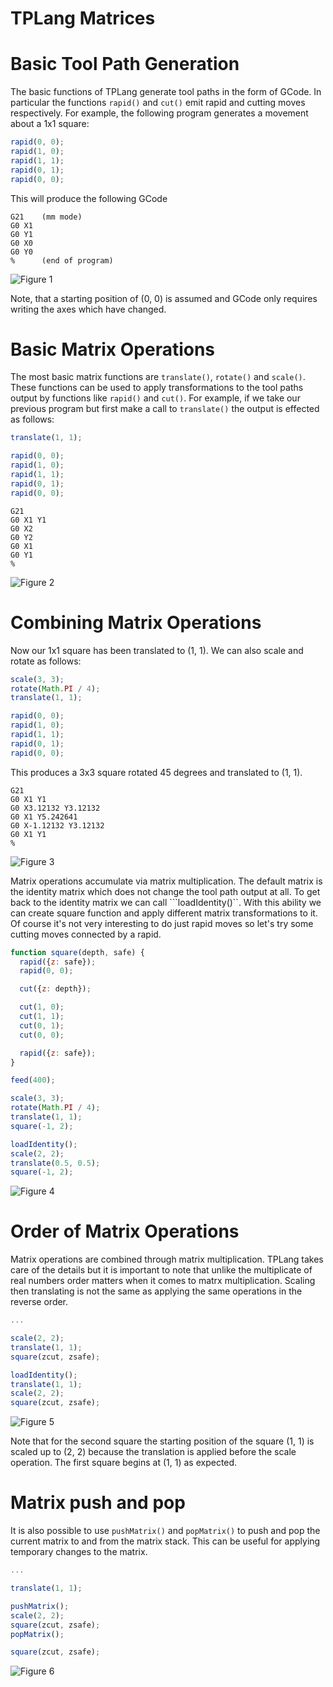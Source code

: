 TPLang Matrices
===============

# Basic Tool Path Generation
The basic functions of TPLang generate tool paths in the form of GCode.  In
particular the functions ```rapid()``` and ```cut()``` emit rapid and cutting
moves respectively.  For example, the following program generates a movement
about a 1x1 square:

```javascript
rapid(0, 0);
rapid(1, 0);
rapid(1, 1);
rapid(0, 1);
rapid(0, 0);
```

This will produce the following GCode

```
G21    (mm mode)
G0 X1
G0 Y1
G0 X0
G0 Y0
%      (end of program)
```
![Figure 1](figures/figure1.png)

Note, that a starting position of (0, 0) is assumed and GCode only requires
writing the axes which have changed.

# Basic Matrix Operations
The most basic matrix functions are ```translate()```, ```rotate()``` and
```scale()```.  These functions can be used to apply transformations to the
tool paths output by functions like ```rapid()``` and ```cut()```.  For example,
if we take our previous program but first make a call to ```translate()```
the output is effected as follows:

```javascript
translate(1, 1);

rapid(0, 0);
rapid(1, 0);
rapid(1, 1);
rapid(0, 1);
rapid(0, 0);
```

```
G21
G0 X1 Y1
G0 X2
G0 Y2
G0 X1
G0 Y1
%
```
![Figure 2](figures/figure2.png)


# Combining Matrix Operations
Now our 1x1 square has been translated to (1, 1).  We can also scale and rotate
as follows:

```javascript
scale(3, 3);
rotate(Math.PI / 4);
translate(1, 1);

rapid(0, 0);
rapid(1, 0);
rapid(1, 1);
rapid(0, 1);
rapid(0, 0);
```

This produces a 3x3 square rotated 45 degrees and translated to (1, 1).

```
G21
G0 X1 Y1
G0 X3.12132 Y3.12132
G0 X1 Y5.242641
G0 X-1.12132 Y3.12132
G0 X1 Y1
%
```
![Figure 3](figures/figure3.png)

Matrix operations accumulate via matrix multiplication.  The default matrix is
the identity matrix which does not change the tool path output at all.  To get
back to the identity matrix we can call ```loadIdentity()``.  With this ability
we can create square function and apply different matrix transformations to it.
Of course it's not very interesting to do just rapid moves so let's try some
cutting moves connected by a rapid.

```javascript
function square(depth, safe) {
  rapid({z: safe});
  rapid(0, 0);

  cut({z: depth});

  cut(1, 0);
  cut(1, 1);
  cut(0, 1);
  cut(0, 0);

  rapid({z: safe});
}

feed(400);

scale(3, 3);
rotate(Math.PI / 4);
translate(1, 1);
square(-1, 2);

loadIdentity();
scale(2, 2);
translate(0.5, 0.5);
square(-1, 2);
```

![Figure 4](figures/figure4.png)


# Order of Matrix Operations
Matrix operations are combined through matrix multiplication.  TPLang takes
care of the details but it is important to note that unlike the multiplicate of
real numbers order matters when it comes to matrx multiplication.  Scaling then
translating is not the same as applying the same operations in the reverse
order.

```javascript
...

scale(2, 2);
translate(1, 1);
square(zcut, zsafe);

loadIdentity();
translate(1, 1);
scale(2, 2);
square(zcut, zsafe);

```

![Figure 5](figures/figure5.png)

Note that for the second square the starting position of the square (1, 1)
is scaled up to (2, 2) because the translation is applied before the scale
operation.  The first square begins at (1, 1) as expected.

# Matrix push and pop
It is also possible to use ```pushMatrix()``` and ```popMatrix()``` to push
and pop the current matrix to and from the matrix stack.  This can be useful
for applying temporary changes to the matrix.

```javascript
...

translate(1, 1);

pushMatrix();
scale(2, 2);
square(zcut, zsafe);
popMatrix();

square(zcut, zsafe);

```

![Figure 6](figures/figure6.png)
